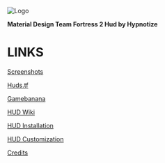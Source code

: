 ![Logo](https://i.imgur.com/oG7xN4t.png)

**Material Design Team Fortress 2 Hud by Hypnotize**

<a>LINKS</a>
====

[Screenshots](https://imgur.com/a/4sgZ1)

[Huds.tf](https://huds.tf/forum/showthread.php?tid=668)

[Gamebanana](https://gamebanana.com/mods/291589)

[HUD Wiki](https://github.com/Hypnootize/Hypnotize-Hud/wiki)

[HUD Installation](https://github.com/Hypnootize/Hypnotize-Hud/wiki/Installation)

[HUD Customization](https://github.com/Hypnootize/Hypnotize-Hud/wiki/Customization)

[Credits](https://github.com/Hypnootize/Hypnotize-Hud/wiki/Credits)
